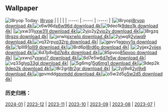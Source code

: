 ## Wallpaper
![l8ryop](https://w.wallhaven.cc/full/l8/wallhaven-l8ryop.jpg) Today: [l8ryop](https://th.wallhaven.cc/small/l8/l8ryop.jpg)
|      |      |      |
| :----: | :----: | :----: |
|![l8ryop](https://th.wallhaven.cc/small/l8/l8ryop.jpg)[l8ryop download 4k](https://wallhaven.cc/w/l8ryop)|![x6w96d](https://th.wallhaven.cc/small/x6/x6w96d.jpg)[x6w96d download 4k](https://wallhaven.cc/w/x6w96d)|![9deo1k](https://th.wallhaven.cc/small/9d/9deo1k.jpg)[9deo1k download 4k](https://wallhaven.cc/w/9deo1k)|
|![yxw31l](https://th.wallhaven.cc/small/yx/yxw31l.jpg)[yxw31l download 4k](https://wallhaven.cc/w/yxw31l)|![2yjo2y](https://th.wallhaven.cc/small/2y/2yjo2y.jpg)[2yjo2y download 4k](https://wallhaven.cc/w/2yjo2y)|![l8rgzq](https://th.wallhaven.cc/small/l8/l8rgzq.jpg)[l8rgzq download 4k](https://wallhaven.cc/w/l8rgzq)|
|![jxrwlq](https://th.wallhaven.cc/small/jx/jxrwlq.jpg)[jxrwlq download 4k](https://wallhaven.cc/w/jxrwlq)|![2yjwq9](https://th.wallhaven.cc/small/2y/2yjwq9.jpg)[2yjwq9 download 4k](https://wallhaven.cc/w/2yjwq9)|![vq32rp](https://th.wallhaven.cc/small/vq/vq32rp.jpg)[vq32rp download 4k](https://wallhaven.cc/w/vq32rp)|
|![gpvv1q](https://th.wallhaven.cc/small/gp/gpvv1q.jpg)[gpvv1q download 4k](https://wallhaven.cc/w/gpvv1q)|![1plll9](https://th.wallhaven.cc/small/1p/1plll9.jpg)[1plll9 download 4k](https://wallhaven.cc/w/1plll9)|![l8rd6p](https://th.wallhaven.cc/small/l8/l8rd6p.jpg)[l8rd6p download 4k](https://wallhaven.cc/w/l8rd6p)|
|![2yjjex](https://th.wallhaven.cc/small/2y/2yjjex.jpg)[2yjjex download 4k](https://wallhaven.cc/w/2yjjex)|![6d7p8x](https://th.wallhaven.cc/small/6d/6d7p8x.jpg)[6d7p8x download 4k](https://wallhaven.cc/w/6d7p8x)|![85pvoo](https://th.wallhaven.cc/small/85/85pvoo.jpg)[85pvoo download 4k](https://wallhaven.cc/w/85pvoo)|
|![yxwvj7](https://th.wallhaven.cc/small/yx/yxwvj7.jpg)[yxwvj7 download 4k](https://wallhaven.cc/w/yxwvj7)|![6d7e5w](https://th.wallhaven.cc/small/6d/6d7e5w.jpg)[6d7e5w download 4k](https://wallhaven.cc/w/6d7e5w)|![vq33gl](https://th.wallhaven.cc/small/vq/vq33gl.jpg)[vq33gl download 4k](https://wallhaven.cc/w/vq33gl)|
|![5g6mg1](https://th.wallhaven.cc/small/5g/5g6mg1.jpg)[5g6mg1 download 4k](https://wallhaven.cc/w/5g6mg1)|![9dep2k](https://th.wallhaven.cc/small/9d/9dep2k.jpg)[9dep2k download 4k](https://wallhaven.cc/w/9dep2k)|![l8r2gr](https://th.wallhaven.cc/small/l8/l8r2gr.jpg)[l8r2gr download 4k](https://wallhaven.cc/w/l8r2gr)|
|![2yj9x6](https://th.wallhaven.cc/small/2y/2yj9x6.jpg)[2yj9x6 download 4k](https://wallhaven.cc/w/2yj9x6)|![gpvmdd](https://th.wallhaven.cc/small/gp/gpvmdd.jpg)[gpvmdd download 4k](https://wallhaven.cc/w/gpvmdd)|![o5w2d5](https://th.wallhaven.cc/small/o5/o5w2d5.jpg)[o5w2d5 download 4k](https://wallhaven.cc/w/o5w2d5)|

### 历史归档：
[2024-01](https://github.com/april-projects/april-wallpaper/tree/main/picture/2024-01/) | [2023-12](https://github.com/april-projects/april-wallpaper/tree/main/picture/2023-12/) | [2023-11](https://github.com/april-projects/april-wallpaper/tree/main/picture/2023-11/) | [2023-10](https://github.com/april-projects/april-wallpaper/tree/main/picture/2023-10/) | [2023-09](https://github.com/april-projects/april-wallpaper/tree/main/picture/2023-09/) | [2023-08](https://github.com/april-projects/april-wallpaper/tree/main/picture/2023-08/) | [2023-07](https://github.com/april-projects/april-wallpaper/tree/main/picture/2023-07/) | 